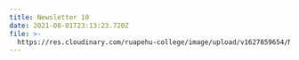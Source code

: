 ```yaml
---
title: Newsletter 10
date: 2021-08-01T23:13:23.720Z
file: >-
  https://res.cloudinary.com/ruapehu-college/image/upload/v1627859654/Newsletter_10_qb5flc.pdf
---
```


